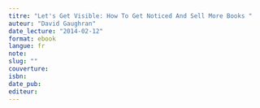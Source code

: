 ```yaml
---
titre: "Let's Get Visible: How To Get Noticed And Sell More Books "
auteur: "David Gaughran"
date_lecture: "2014-02-12"
format: ebook
langue: fr
note:
slug: ""
couverture: 
isbn: 
date_pub: 
editeur: 
---
```

